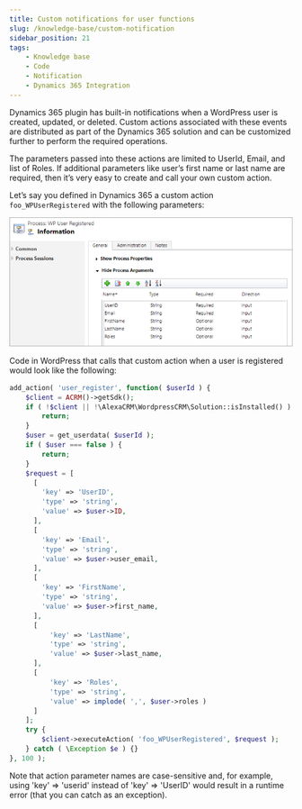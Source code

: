 ```yaml
---
title: Custom notifications for user functions
slug: /knowledge-base/custom-notification
sidebar_position: 21
tags:
    - Knowledge base
    - Code
    - Notification
    - Dynamics 365 Integration
---
```


Dynamics 365 plugin has built-in notifications when a WordPress user is created, updated, or deleted. Custom actions associated with these events are distributed as part of the Dynamics 365 solution and can be customized further to perform the required operations.

The parameters passed into these actions are limited to UserId, Email, and list of Roles. If additional parameters like user’s first name or last name are required, then it’s very easy to create and call your own custom action.

Let’s say you defined in Dynamics 365 a custom action `foo_WPUserRegistered` with the following parameters:

![notification](../img/notification.png)

Code in WordPress that calls that custom action when a user is registered would look like the following:

```php
add_action( 'user_register', function( $userId ) {
    $client = ACRM()->getSdk();
    if ( !$client || !\AlexaCRM\WordpressCRM\Solution::isInstalled() ) {
        return;
    }
    $user = get_userdata( $userId );
    if ( $user === false ) {
        return;
    }
    $request = [
      [
        'key' => 'UserID',
        'type' => 'string',
        'value' => $user->ID,
      ],
      [
        'key' => 'Email',
        'type' => 'string',
        'value' => $user->user_email,
      ],
      [
        'key' => 'FirstName',
        'type' => 'string',
        'value' => $user->first_name,
      ],
      [
          'key' => 'LastName',
          'type' => 'string',
          'value' => $user->last_name,
      ],
      [
          'key' => 'Roles',
          'type' => 'string',
          'value' => implode( ',', $user->roles )
      ]
    ];
    try {
        $client->executeAction( 'foo_WPUserRegistered', $request );
    } catch ( \Exception $e ) {}
}, 100 );
```

Note that action parameter names are case-sensitive and, for example, using 'key' => 'userid' instead of 'key' => 'UserID' would result in a runtime error (that you can catch as an exception).